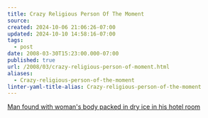 ```yaml
---
title: Crazy Religious Person Of The Moment
source: 
created: 2024-10-06 21:06:26-07:00
updated: 2024-10-10 14:58:16-07:00
tags:
  - post
date: 2008-03-30T15:23:00.000-07:00
published: true
url: /2008/03/crazy-religious-person-of-moment.html
aliases:
  - Crazy-religious-person-of-the-moment
linter-yaml-title-alias: Crazy-religious-person-of-the-moment
---
```



[Man found with woman's body packed in dry ice in his hotel room](https://atrios.blogspot.com/2008_03_09_archive.html#8052012343738299361)